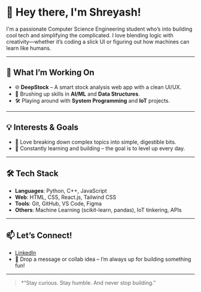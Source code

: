 # 👋 Hey there, I'm Shreyash!

I'm a passionate Computer Science Engineering student who’s into building cool tech and simplifying the complicated. I love blending logic with creativity—whether it’s coding a slick UI or figuring out how machines can learn like humans.

---

## 🚀 What I’m Working On

* 🌐 **DeepStock** – A smart stock analysis web app with a clean UI/UX.
* 🤖 Brushing up skills in **AI/ML** and **Data Structures**.
* 🛠️ Playing around with **System Programming** and **IoT** projects.

---

## 💡 Interests & Goals

* 🧠 Love breaking down complex topics into simple, digestible bits.
* 🌱 Constantly learning and building – the goal is to level up every day.

---

## 🛠️ Tech Stack

* **Languages**: Python, C++, JavaScript
* **Web**: HTML, CSS, React.js, Tailwind CSS
* **Tools**: Git, GitHub, VS Code, Figma
* **Others**: Machine Learning (scikit-learn, pandas), IoT tinkering, APIs

---

## 📫 Let’s Connect!

* [LinkedIn](https://www.linkedin.com/in/shreyash-nimbargi/)
* 📩 Drop a message or collab idea – I’m always up for building something fun!

---

> \*“Stay curious. Stay humble. And never stop building.”
